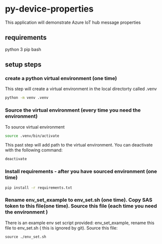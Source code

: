 # py-device-properties

This application will demonstrate Azure IoT hub message properties 


## requirements
python 3
pip 
bash 

## setup steps 
### create a python virtual environment (one time)
This step will create a virtual environment in the local directorty called .venv
```bash
python -m venv .venv
```

### Source the virtual environment (every time you need the environment)
To source virtual environment
``` bash
source .venv/bin/activate
```
This past step will add path to the virtual environment. You can deactivate with the following command: 
```bash
deactivate 
```

### Install requirements - after you have sourced environment (one time)
```bash 
pip install -r requirements.txt
```

### Rename env_set_example to env_set.sh (one time). Copy SAS token to this file(one time). Source this file (each time you need the environment )
There is an example env set script provided: env_set_example, rename this file to env_set.sh ( this is ignored by git). Source this file: 
```
source ./env_set.sh
```
